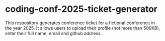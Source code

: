 # coding-conf-2025-ticket-generator
This respository generates conference ticket for a fictional conference in the year 2025. It allows users to upload their profile (not more than 500KB), enter their full name, email and github address.
